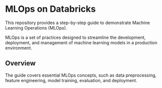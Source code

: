 # MLOps on Databricks

This repository provides a step-by-step guide to demonstrate Machine Learning Operations (MLOps).

MLOps is a set of practices designed to streamline the development, deployment, and management of machine learning models in a production environment.

## Overview
The guide covers essential MLOps concepts, such as data preprocessing, feature engineering, model training, evaluation, and deployment.